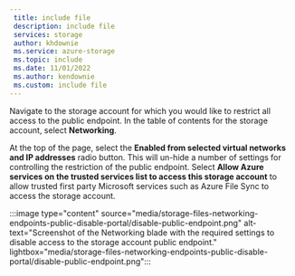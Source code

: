 ```yaml
---
 title: include file
 description: include file
 services: storage
 author: khdownie
 ms.service: azure-storage
 ms.topic: include
 ms.date: 11/01/2022
 ms.author: kendownie
 ms.custom: include file
---
```

Navigate to the storage account for which you would like to restrict all access to the public endpoint. In the table of contents for the storage account, select **Networking**.

At the top of the page, select the **Enabled from selected virtual networks and IP addresses** radio button. This will un-hide a number of settings for controlling the restriction of the public endpoint. Select **Allow Azure services on the trusted services list to access this storage account** to allow trusted first party Microsoft services such as Azure File Sync to access the storage account.

:::image type="content" source="media/storage-files-networking-endpoints-public-disable-portal/disable-public-endpoint.png" alt-text="Screenshot of the Networking blade with the required settings to disable access to the storage account public endpoint." lightbox="media/storage-files-networking-endpoints-public-disable-portal/disable-public-endpoint.png":::
